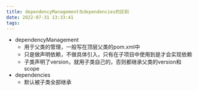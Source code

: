 ```yaml
---
title: dependencyManagement与dependencies的区别
date: 2022-07-31 13:33:41
tags:
---
```



+ dependencyManagement
    + 用于父类的管理，一般写在顶层父类的pom.xml中
    + 只是做声明依赖，不做具体引入，只有在子项目中使用到是才会实现依赖
    + 子类声明了version，就用子类自己的，否则都继承父类的version和scope
+ dependencies
    + 默认被子类全部继承         